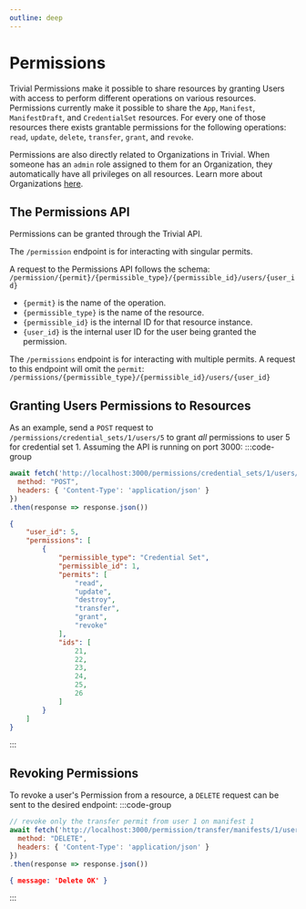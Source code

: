 ```yaml
---
outline: deep
---
```


# Permissions

Trivial Permissions make it possible to share resources by granting Users with access to perform different operations on various resources. Permissions currently make it possible to share the `App`, `Manifest`, `ManifestDraft`, and `CredentialSet` resources. For every one of those resources there exists grantable permissions for the following operations: `read`, `update`, `delete`, `transfer`, `grant`, and `revoke`.

Permissions are also directly related to Organizations in Trivial. When someone has an `admin` role assigned to them for an Organization, they automatically have all privileges on all resources. Learn more about Organizations [here](https://trivial-js.org/guides/organizations.html).

## The Permissions API

Permissions can be granted through the Trivial API. 

The `/permission` endpoint is for interacting with singular permits. 

A request to the Permissions API follows the schema:
``` /permission/{permit}/{permissible_type}/{permissible_id}/users/{user_id} ```
- `{permit}` is the name of the operation.
- `{permissible_type}` is the name of the resource.
- `{permissible_id}` is the internal ID for that resource instance.
- `{user_id}` is the internal user ID for the user being granted the permission.

The `/permissions` endpoint is for interacting with multiple permits. A request to this endpoint will omit the `permit`:
```/permissions/{permissible_type}/{permissible_id}/users/{user_id}```

## Granting Users Permissions to Resources

As an example, send a `POST` request to `/permissions/credential_sets/1/users/5` to grant *all* permissions to user 5 for credential set 1. Assuming the API is running on port 3000:
:::code-group
```javascript [Request]
await fetch('http://localhost:3000/permissions/credential_sets/1/users/5', {
  method: "POST",
  headers: { 'Content-Type': 'application/json' }
})
.then(response => response.json())
```
```json [Response]
{
    "user_id": 5,
    "permissions": [
        {
            "permissible_type": "Credential Set",
            "permissible_id": 1,
            "permits": [
                "read",
                "update",
                "destroy",
                "transfer",
                "grant",
                "revoke"
            ],
            "ids": [
                21,
                22,
                23,
                24,
                25,
                26
            ]
        }
    ]
}
```
::: 

## Revoking Permissions 

To revoke a user's Permission from a resource, a `DELETE` request can be sent to the desired endpoint:
:::code-group
```javascript [Request]
// revoke only the transfer permit from user 1 on manifest 1
await fetch('http://localhost:3000/permission/transfer/manifests/1/users/1', {
  method: "DELETE",
  headers: { 'Content-Type': 'application/json' }
})
.then(response => response.json())
```
```json [Response]
{ message: 'Delete OK' }
```
:::



